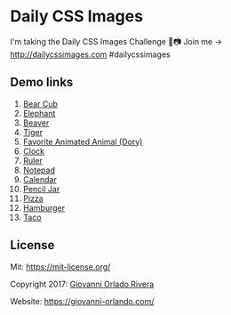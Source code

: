 # Daily CSS Images
I'm taking the Daily CSS Images Challenge 💈📷 Join me → http://dailycssimages.com #dailycssimages

## Demo links
1. [Bear Cub](https://giovanni-orlando.com/dailycssimages/01-bear-cub/)
2. [Elephant](https://giovanni-orlando.com/dailycssimages/02-elephant/)
3. [Beaver](https://giovanni-orlando.com/dailycssimages/03-beaver/)
4. [Tiger](https://giovanni-orlando.com/dailycssimages/04-tiger/)
5. [Favorite Animated Animal (Dory)](https://giovanni-orlando.com/dailycssimages/05-favorite-animated-animal/)
6. [Clock](https://giovanni-orlando.com/dailycssimages/06-clock/)
7. [Ruler](https://giovanni-orlando.com/dailycssimages/07-ruler/)
8. [Notepad](https://giovanni-orlando.com/dailycssimages/08-notepad/)
9. [Calendar](https://giovanni-orlando.com/dailycssimages/09-calendar/)
10. [Pencil Jar](https://giovanni-orlando.com/dailycssimages/10-pencil-jar/)
11. [Pizza](https://giovanni-orlando.com/dailycssimages/11-pizza/)
12. [Hamburger](https://giovanni-orlando.com/dailycssimages/12-hamburger/)
13. [Taco](https://giovanni-orlando.com/dailycssimages/13-taco/)


## License
Mit: <https://mit-license.org/>

Copyright 2017: [Giovanni Orlado Rivera](https://github.com/giovanni0918)

Website: <https://giovanni-orlando.com/>

